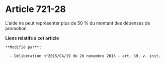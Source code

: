 # Article 721-28

L'aide ne peut représenter plus de 50 % du montant des dépenses de promotion.

**Liens relatifs à cet article**

	**Modifié par**:

	  - Délibération n°2015/CA/19 du 26 novembre 2015 - art. 39, v. init.
